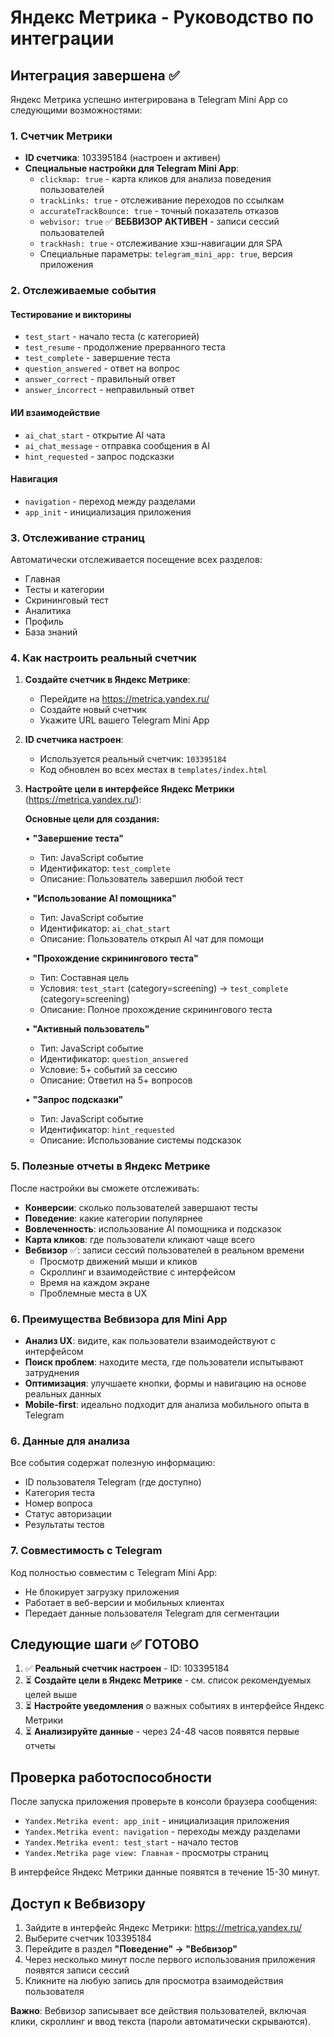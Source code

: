 # Яндекс Метрика - Руководство по интеграции

## Интеграция завершена ✅

Яндекс Метрика успешно интегрирована в Telegram Mini App со следующими возможностями:

### 1. Счетчик Метрики
- **ID счетчика**: 103395184 (настроен и активен)
- **Специальные настройки для Telegram Mini App**:
  - `clickmap: true` - карта кликов для анализа поведения пользователей
  - `trackLinks: true` - отслеживание переходов по ссылкам
  - `accurateTrackBounce: true` - точный показатель отказов
  - `webvisor: true` ✅ **ВЕБВИЗОР АКТИВЕН** - записи сессий пользователей
  - `trackHash: true` - отслеживание хэш-навигации для SPA
  - Специальные параметры: `telegram_mini_app: true`, версия приложения

### 2. Отслеживаемые события

#### Тестирование и викторины
- `test_start` - начало теста (с категорией)
- `test_resume` - продолжение прерванного теста  
- `test_complete` - завершение теста
- `question_answered` - ответ на вопрос
- `answer_correct` - правильный ответ
- `answer_incorrect` - неправильный ответ

#### ИИ взаимодействие
- `ai_chat_start` - открытие AI чата
- `ai_chat_message` - отправка сообщения в AI
- `hint_requested` - запрос подсказки

#### Навигация
- `navigation` - переход между разделами
- `app_init` - инициализация приложения

### 3. Отслеживание страниц
Автоматически отслеживается посещение всех разделов:
- Главная
- Тесты и категории
- Скрининговый тест
- Аналитика
- Профиль
- База знаний

### 4. Как настроить реальный счетчик

1. **Создайте счетчик в Яндекс Метрике**:
   - Перейдите на https://metrica.yandex.ru/
   - Создайте новый счетчик
   - Укажите URL вашего Telegram Mini App

2. **ID счетчика настроен**:
   - Используется реальный счетчик: `103395184`
   - Код обновлен во всех местах в `templates/index.html`

3. **Настройте цели в интерфейсе Яндекс Метрики** (https://metrica.yandex.ru/):
   
   **Основные цели для создания:**
   
   • **"Завершение теста"** 
     - Тип: JavaScript событие  
     - Идентификатор: `test_complete`
     - Описание: Пользователь завершил любой тест
   
   • **"Использование AI помощника"**
     - Тип: JavaScript событие
     - Идентификатор: `ai_chat_start`
     - Описание: Пользователь открыл AI чат для помощи
   
   • **"Прохождение скринингового теста"**
     - Тип: Составная цель
     - Условия: `test_start` (category=screening) → `test_complete` (category=screening)
     - Описание: Полное прохождение скринингового теста
   
   • **"Активный пользователь"**
     - Тип: JavaScript событие
     - Идентификатор: `question_answered`
     - Условие: 5+ событий за сессию
     - Описание: Ответил на 5+ вопросов
     
   • **"Запрос подсказки"**
     - Тип: JavaScript событие
     - Идентификатор: `hint_requested`
     - Описание: Использование системы подсказок

### 5. Полезные отчеты в Яндекс Метрике

После настройки вы сможете отслеживать:
- **Конверсии**: сколько пользователей завершают тесты
- **Поведение**: какие категории популярнее  
- **Вовлеченность**: использование AI помощника и подсказок
- **Карта кликов**: где пользователи кликают чаще всего
- **Вебвизор** ✅: записи сессий пользователей в реальном времени
  - Просмотр движений мыши и кликов
  - Скроллинг и взаимодействие с интерфейсом
  - Время на каждом экране
  - Проблемные места в UX

### 6. Преимущества Вебвизора для Mini App
- **Анализ UX**: видите, как пользователи взаимодействуют с интерфейсом
- **Поиск проблем**: находите места, где пользователи испытывают затруднения
- **Оптимизация**: улучшаете кнопки, формы и навигацию на основе реальных данных
- **Mobile-first**: идеально подходит для анализа мобильного опыта в Telegram

### 6. Данные для анализа

Все события содержат полезную информацию:
- ID пользователя Telegram (где доступно)
- Категория теста
- Номер вопроса
- Статус авторизации
- Результаты тестов

### 7. Совместимость с Telegram

Код полностью совместим с Telegram Mini App:
- Не блокирует загрузку приложения
- Работает в веб-версии и мобильных клиентах
- Передает данные пользователя Telegram для сегментации

## Следующие шаги ✅ ГОТОВО

1. ✅ **Реальный счетчик настроен** - ID: 103395184
2. ⏳ **Создайте цели в Яндекс Метрике** - см. список рекомендуемых целей выше  
3. ⏳ **Настройте уведомления** о важных событиях в интерфейсе Яндекс Метрики
4. ⏳ **Анализируйте данные** - через 24-48 часов появятся первые отчеты

## Проверка работоспособности

После запуска приложения проверьте в консоли браузера сообщения:
- `Yandex.Metrika event: app_init` - инициализация приложения
- `Yandex.Metrika event: navigation` - переходы между разделами  
- `Yandex.Metrika event: test_start` - начало тестов
- `Yandex.Metrika page view: Главная` - просмотры страниц

В интерфейсе Яндекс Метрики данные появятся в течение 15-30 минут.

## Доступ к Вебвизору

1. Зайдите в интерфейс Яндекс Метрики: https://metrica.yandex.ru/
2. Выберите счетчик 103395184
3. Перейдите в раздел **"Поведение" → "Вебвизор"**
4. Через несколько минут после первого использования приложения появятся записи сессий
5. Кликните на любую запись для просмотра взаимодействия пользователя

**Важно**: Вебвизор записывает все действия пользователей, включая клики, скроллинг и ввод текста (пароли автоматически скрываются).